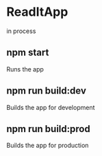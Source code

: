 # ReadItApp
in process

## npm start
Runs the app

## npm run build:dev
Builds the app for development

## npm run build:prod
Builds the app for production
